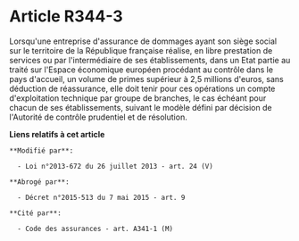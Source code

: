 # Article R344-3

Lorsqu'une entreprise d'assurance de dommages ayant son siège social sur le territoire de la République française réalise, en
libre prestation de services ou par l'intermédiaire de ses établissements, dans un Etat partie au traité sur l'Espace
économique européen procédant au contrôle dans le pays d'accueil, un volume de primes supérieur à 2,5 millions d'euros, sans
déduction de réassurance, elle doit tenir pour ces opérations un compte d'exploitation technique par groupe de branches, le
cas échéant pour chacun de ses établissements, suivant le modèle défini par décision de l'Autorité de contrôle prudentiel et
de résolution.

**Liens relatifs à cet article**

	**Modifié par**:

	  - Loi n°2013-672 du 26 juillet 2013 - art. 24 (V)

	**Abrogé par**:

	  - Décret n°2015-513 du 7 mai 2015 - art. 9

	**Cité par**:

	  - Code des assurances - art. A341-1 (M)
